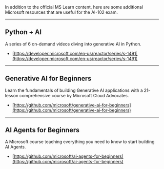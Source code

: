 In addition to the official MS Learn content, here are some additional Microsoft resources that are useful for the AI-102 exam. 

---

## Python + AI
A series of 6 on-demand videos diving into generative AI in Python.

- [https://developer.microsoft.com/en-us/reactor/series/s-1491](https://developer.microsoft.com/en-us/reactor/series/s-1491)

---
## Generative AI for Beginners
Learn the fundamentals of building Generative AI applications with a 21-lesson comprehensive course by Microsoft Cloud Advocates.

- [https://github.com/microsoft/generative-ai-for-beginners](https://github.com/microsoft/generative-ai-for-beginners)

---
## AI Agents for Beginners
A Microsoft course teaching everything you need to know to start building AI Agents.

- [https://github.com/microsoft/ai-agents-for-beginners](https://github.com/microsoft/ai-agents-for-beginners)